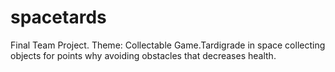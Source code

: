 # spacetards
Final Team Project. Theme: Collectable Game.Tardigrade in space collecting objects for points why avoiding obstacles that decreases health.
